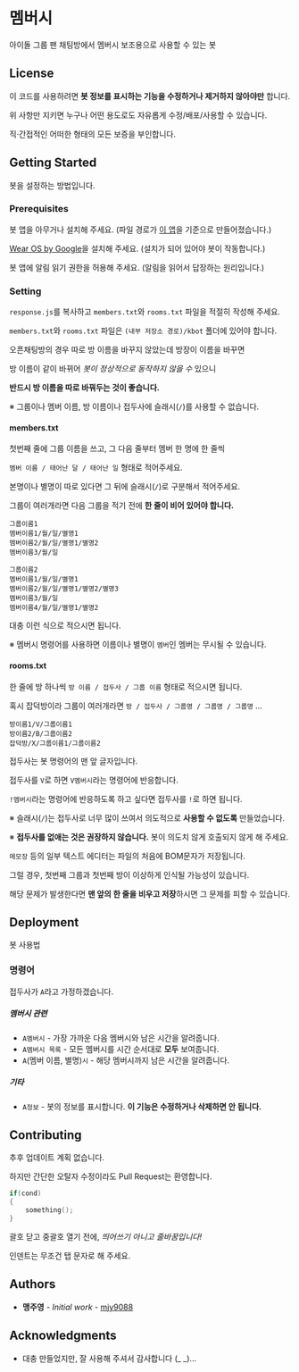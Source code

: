 # 멤버시

아이돌 그룹 팬 채팅방에서 멤버시 보조용으로 사용할 수 있는 봇



## License

이 코드를 사용하려면 **봇 정보를 표시하는 기능을 수정하거나 제거하지 않아야만** 합니다.

위 사항만 지키면 누구나 어떤 용도로도 자유롭게 수정/배포/사용할 수 있습니다.

직·간접적인 어떠한 형태의 모든 보증을 부인합니다.



## Getting Started

봇을 설정하는 방법입니다.



### Prerequisites

봇 앱을 아무거나 설치해 주세요. (파일 경로가 [이 앱](https://play.google.com/store/apps/details?id=be.zvz.newskbot)을 기준으로 만들어졌습니다.)

[Wear OS by Google](https://play.google.com/store/apps/details?id=com.google.android.wearable.app)을 설치해 주세요. (설치가 되어 있어야 봇이 작동합니다.)

봇 앱에 알림 읽기 권한을 허용해 주세요. (알림을 읽어서 답장하는 원리입니다.)



### Setting

`response.js`를 복사하고 `members.txt`와 `rooms.txt` 파일을 적절히 작성해 주세요.

`members.txt`와 `rooms.txt` 파일은 `(내부 저장소 경로)/kbot` 폴더에 있어야 합니다.



오픈채팅방의 경우 따로 방 이름을 바꾸지 않았는데 방장이 이름을 바꾸면

방 이름이 같이 바뀌어 _봇이 정상적으로 동작하지 않을 수_ 있으니

**반드시 방 이름을 따로 바꿔두는 것이 좋습니다.**

※ 그룹이나 멤버 이름, 방 이름이나 접두사에 슬래시(`/`)를 사용할 수 없습니다.



#### members.txt

첫번째 줄에 그룹 이름을 쓰고, 그 다음 줄부터 멤버 한 명에 한 줄씩

`멤버 이름 / 태어난 달 / 태어난 일` 형태로 적어주세요.

본명이나 별명이 따로 있다면 그 뒤에 슬래시(`/`)로 구분해서 적어주세요.

그룹이 여러개라면 다음 그룹을 적기 전에 **한 줄이 비어 있어야 합니다.**

```
그룹이름1
멤버이름1/월/일/별명1
멤버이름2/월/일/별명1/별명2
멤버이름3/월/일

그룹이름2
멤버이름1/월/일/별명1
멤버이름2/월/일/별명1/별명2/별명3
멤버이름3/월/일
멤버이름4/월/일/별명1/별명2
```

대충 이런 식으로 적으시면 됩니다.

※ 멤버시 명령어를 사용하면 이름이나 별명이 `멤버`인 멤버는 무시될 수 있습니다.



#### rooms.txt

한 줄에 방 하나씩 `방 이름 / 접두사 / 그룹 이름` 형태로 적으시면 됩니다.

혹시 잡덕방이라 그룹이 여러개라면 `방 / 접두사 / 그룹명 / 그룹명 / 그룹명` ...

```
방이름1/V/그룹이름1
방이름2/B/그룹이름2
잡덕방/X/그룹이름1/그룹이름2
```

접두사는 봇 명령어의 맨 앞 글자입니다.

접두사를 `V`로 하면 `V멤버시`라는 명령어에 반응합니다.

`!멤버시`라는 명령어에 반응하도록 하고 싶다면 접두사를 `!`로 하면 됩니다.

※ 슬래시(`/`)는 접두사로 너무 많이 쓰여서 의도적으로 **사용할 수 없도록** 만들었습니다.

※ **접두사를 없애는 것은 권장하지 않습니다.** 봇이 의도치 않게 호출되지 않게 해 주세요.



`메모장` 등의 일부 텍스트 에디터는 파일의 처음에 BOM문자가 저장됩니다.

그럴 경우, 첫번째 그룹과 첫번째 방이 이상하게 인식될 가능성이 있습니다.

해당 문제가 발생한다면 **맨 앞의 한 줄을 비우고 저장**하시면 그 문제를 피할 수 있습니다.



## Deployment

봇 사용법



### 명령어

접두사가 `A`라고 가정하겠습니다.

##### 멤버시 관련

- `A멤버시` - 가장 가까운 다음 멤버시와 남은 시간을 알려줍니다.
- `A멤버시 목록` - 모든 멤버시를 시간 순서대로 **모두** 보여줍니다.
- `A`(멤버 이름, 별명)`시` - 해당 멤버시까지 남은 시간을 알려줍니다.

##### 기타

- `A정보` - 봇의 정보를 표시합니다. **이 기능은 수정하거나 삭제하면 안 됩니다.**



## Contributing

추후 업데이트 계획 없습니다.

하지만 간단한 오탈자 수정이라도 Pull Request는 환영합니다.

```C
if(cond)
{
	something();
}
```

괄호 닫고 중괄호 열기 전에, _띄어쓰기 아니고 줄바꿈입니다!_

인덴트는 무조건 탭 문자로 해 주세요.



## Authors

- **맹주영** - _Initial work_ - [mjy9088](https://gitlab.com/mjy9088)



## Acknowledgments

- 대충 만들었지만, 잘 사용해 주셔서 감사합니다 (_ _)...